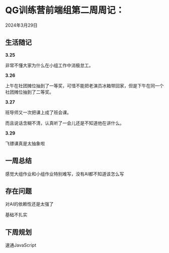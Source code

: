 # QG训练营前端组第二周周记：
2024年3月29日

## 生活随记

**3.25**

非常不懂大家为什么在小组工作中消极怠工。

**3.26**

上午在社团摊位抽到了一等奖，可惜不能把老演员冰箱带回家，但是下午在同一个社团摊位抽到了二等奖。

**3.27**

班导师又一次把课上成了班会课。

而且说话含糊不清，认真听了一会儿还是不知道他在讲什么。

**3.29**

飞镖课真是太抽象啦



## 一周总结

感觉大组作业和小组作业特别难写，没有AI都不知道该怎么写



## 存在问题

对AI的依赖性还是太强了

基础不扎实



## 下周规划

速通JavaScript

